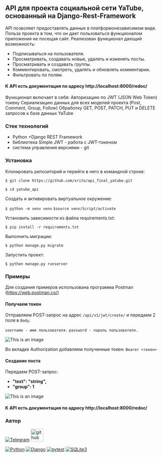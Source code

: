 ## API для проекта социальной сети YaTube, основанный на Django-Rest-Framework

API позволяет предоставлять данные в платформонезависимом виде.
Польза проекта в том, что он дает пользоваться функционалом приложения не посещая сайт.
Реализован функционал дающий возможность:
* Подписываться на пользователя.
* Просматривать, создавать новые, удалять и изменять посты.
* Просматривать и создавать группы.
* Комментировать, смотреть, удалять и обновлять комментарии.
* Фильтровать по полям.
#### К API есть документация по адресу http://localhost:8000/redoc/

Функционал включает в себя:
Авторизацию по JWT (JSON Web Token) токену
Сериализацию данных для всех моделей проекта (Post, Comment, Group, Follow)
Обработку GET, POST, PATCH, PUT и DELETE запросов к базе данных YaTube


### Стек технологий

* Python +Django REST Framework
* библиотека Simple JWT - работа с JWT-токеном
* система управления версиями - git

### Установка 
Клонировать репозиторий и перейти в него в командной строке:

```$ git clone https://github.com/xrito/api_final_yatube.git```

```$ cd yatube_api```

 Cоздать и активировать виртуальное окружение:
 
 ```$ python -m venv venv```
  ```$source venv/Script/activate```
  
 Установить зависимости из файла requirements.txt:

```$ pip install -r requirements.txt```

Выполнить миграции:

```$ python manage.py migrate```

Запустить проект:

```$ python manage.py runserver```

### Примеры
Для создания примеров использована программа Postman (https://web.postman.co/)
#### Получаем токен

Отправляем POST-запрос на адрес ```/api/v1/jwt/create/``` и передаем 2 поля в `Body`. 

`username - имя пользователя.`
`password - пароль пользователя.`

![This is an image](https://i.ibb.co/JQS4pSJ/2021-11-25-14-21-23.png)

Во вкладке Authorization добавляем полученные токен: `Bearer <токен>`

#### Создание поста

Передаем POST-запрос:

* __"text": "string",__
* __"group": 1__

![This is an image](https://i.ibb.co/dM3YX3M/2021-11-25-14-34-52.png)

#### К API есть документация по адресу http://localhost:8000/redoc/

### Автор

[![Telegram](https://img.shields.io/badge/-Telegram-464646?style=flat-square&logo=Telegram)](https://t.me/harkort)
[<img src='https://cdn.jsdelivr.net/npm/simple-icons@3.0.1/icons/github.svg' alt='github' height='40'>](https://github.com/xrito)  


[![Python](https://img.shields.io/badge/-Python-464646?style=flat-square&logo=Python)](https://www.python.org/)
[![Django](https://img.shields.io/badge/-Django-464646?style=flat-square&logo=Django)](https://www.djangoproject.com/)
[![pytest](https://img.shields.io/badge/-pytest-464646?style=flat-square&logo=pytest)](https://docs.pytest.org/en/6.2.x/)
[![SQLite3](https://img.shields.io/badge/-SQLite3-464646?style=flat-square&logo=SQLite)](https://www.sqlite.org/)
